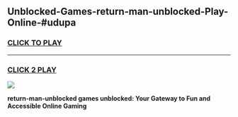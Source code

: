 
## Unblocked-Games-return-man-unblocked-Play-Online-#udupa
<h3>
<a href="https://premium.freeplayer.one?title=return-man-unblocked&ref=27F">CLICK TO PLAY</a></h3>
<hr>

<h3>
<a href="https://premium.freeplayer.one?title=return-man-unblocked&ref=27F">CLICK 2 PLAY</a>
  
</h3>

<a href="https://premium.freeplayer.one?title=return-man-unblocked&ref=27F"><img src="https://clearcache.store/games.png"></a>


**return-man-unblocked games unblocked: Your Gateway to Fun and Accessible Online Gaming**
